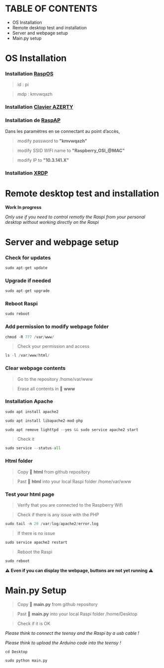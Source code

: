 
# TABLE OF CONTENTS

- OS Installation
- Remote desktop test and installation
- Server and webpage setup
- Main.py setup

# OS Installation

### Installation [RaspOS](https://www.raspberrypi.org/software/)
> id : pi

> mdp : kmvwqazh

### Installation [Clavier AZERTY](https://www.framboise314.fr/clavier-virtuel-matchbox-en-azerty-sur-le-raspberry-pi/)

### Installation de [RaspAP](https://raspap.com/#quick) 

Dans les paramètres en se connectant au point d’accès,  
> modify password to **"kmvwqazh"**

> modify SSID WIFI name to **"Raspberry_OSI_@MAC"** 

> modify IP to **"10.3.141.X"** 

### Installation [XRDP](https://linuxize.com/post/how-to-install-xrdp-on-raspberry-pi/)

# Remote desktop test and installation

**Work In progress**

*Only use if you need to control remotly the Raspi from your personal desktop without working directly on the Raspi*

# Server and webpage setup

### Check for updates
```python
sudo apt-get update
```
### Upgrade if needed 
```python
sudo apt-get upgrade
```
### Reboot Raspi
```python
sudo reboot
```
### Add permission to modify webpage folder
```python
chmod -R 777 /var/www/
```
> Check your permission and access
```python
ls -l /var/www/html/
```

### Clear webpage contents
> Go to the repository /home/var/www

> Erase all contents in :file_folder: **www**

### Installation Apache
```python
sudo apt install apache2
```
```python
sudo apt install libapache2-mod-php
```
```python
sudo apt remove lighttpd --yes && sudo service apache2 start
```
> Check it
```python
sudo service --status-all
```

### Html folder
> Copy :file_folder: **html** from github repository

> Past :file_folder: **html** into your local Raspi folder /home/var/www

### Test your html page
> Verify that you are connected to the Raspberry Wifi

> Check if there is any issue with the PHP
```python
sudo tail -n 20 /var/log/apache2/error.log
```
> If there is no issue
```python
sudo service apache2 restart
```
> Reboot the Raspi
```python
sudo reboot 
```
:warning: **Even if you can display the webpage, buttons are not yet running** :warning:

# Main.py Setup

> Copy :page_facing_up: **main.py** from github repository

> Past :page_facing_up: **main.py** into your local Raspi folder /home/Desktop

> Check if it is OK

_Please think to connect the teensy and the Raspi by a usb cable !_

_Please think to upload the Arduino code into the teensy !_

```python
cd Desktop
```
```python
sudo python main.py
```
